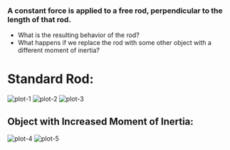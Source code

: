 ### A constant force is applied to a free rod, perpendicular to the length of that rod. 
* What is the resulting behavior of the rod? 
* What happens if we replace the rod with some other object with a different moment of inertia?

# Standard Rod:
![plot-1]
![plot-2]
![plot-3]

## Object with Increased Moment of Inertia:
![plot-4]
![plot-5]

[plot-1]: https://raw.githubusercontent.com/chrismbryant/euler-spiral/master/Images/1_1_1_0_COM%20Velocity%20(Euler%20Spiral).png
[plot-2]: https://raw.githubusercontent.com/chrismbryant/euler-spiral/master/Images/1_1_1_0_speed-color.png
[plot-3]: https://raw.githubusercontent.com/chrismbryant/euler-spiral/master/Images/1_1_1_0_time-color.png
[plot-4]: https://raw.githubusercontent.com/chrismbryant/euler-spiral/master/Images/1_1_1_2_speed-color.png
[plot-5]: https://raw.githubusercontent.com/chrismbryant/euler-spiral/master/Images/1_1_1_2_time-color.png

